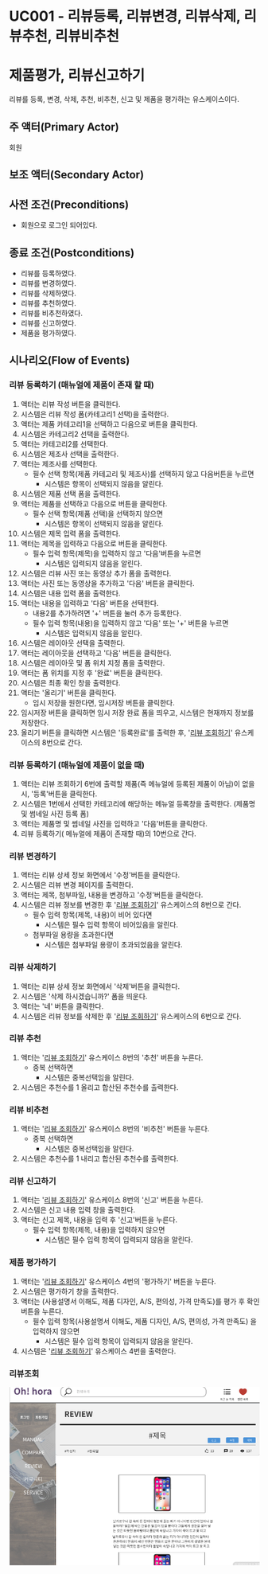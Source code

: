 # UC001 - 리뷰등록, 리뷰변경, 리뷰삭제, 리뷰추천, 리뷰비추천
#         제품평가, 리뷰신고하기

리뷰를 등록, 변경, 삭제, 추천, 비추천, 신고 및 제품을 평가하는 유스케이스이다.
 
## 주 액터(Primary Actor)

회원

## 보조 액터(Secondary Actor)

## 사전 조건(Preconditions)

- 회원으로 로그인 되어있다.
 
## 종료 조건(Postconditions)

- 리뷰를 등록하였다.
- 리뷰를 변경하였다.
- 리뷰를 삭제하였다.
- 리뷰를 추천하였다.
- 리뷰를 비추천하였다.
- 리뷰를 신고하였다.
- 제품을 평가하였다.

## 시나리오(Flow of Events)
### 리뷰 등록하기 (매뉴얼에 제품이 존재 할 때)

1. 액터는 리뷰 작성 버튼을 클릭한다.
2. 시스템은 리뷰 작성 폼(카테고리1 선택)을 출력한다.
3. 액터는 제품 카테고리1을 선택하고 다음으로 버튼을 클릭한다.
4. 시스템은 카테고리2 선택을 출력한다.
5. 액터는 카테고리2를 선택한다.
6. 시스템은 제조사 선택을 출력한다.
7. 액터는 제조사를 선택한다.
    - 필수 선택 항목(제품 카테고리 및 제조사)를 선택하지 않고 다음버튼을 누르면
      - 시스템은 항목이 선택되지 않음을 알린다.
8. 시스템은 제품 선택 폼을 출력한다.
9. 액터는 제품을 선택하고 다음으로 버튼을 클릭한다.
    - 필수 선택 항목(제품 선택)을 선택하지 않으면
      - 시스템은 항목이 선택되지 않음을 알린다.
10. 시스템은 제목 입력 폼을 출력한다.
11. 액터는 제목을 입력하고 다음으로 버튼을 클릭한다.
    - 필수 입력 항목(제목)을 입력하지 않고 '다음'버튼을 누르면
      - 시스템은 입력되지 않음을 알린다.
12. 시스템은 리뷰 사진 또는 동영상 추가 폼을 출력한다.
13. 액터는 사진 또는 동영상을 추가하고 '다음' 버튼을 클릭한다.
14. 시스템은 내용 입력 폼을 출력한다.
15. 액터는 내용을 입력하고 '다음' 버튼을 선택한다.
    - 내용2를 추가하려면 '+' 버튼을 눌러 추가 등록한다.
    - 필수 입력 항목(내용)을 입력하지 않고 '다음' 또는 '+' 버튼을 누르면 
       - 시스템은 입력되지 않음을 알린다.
16. 시스템은 레이아웃 선택을 출력한다.
17. 액터는 레이아웃을 선택하고 '다음' 버튼을 클릭한다.
18. 시스템은 레이아웃 및 폼 위치 지정 폼을 출력한다.
19. 액터는 폼 위치를 지정 후 '완료' 버튼을 클릭한다.
20. 시스템은 최종 확인 창을 출력한다.
21. 액터는 '올리기' 버튼을 클릭한다.
    - 임시 저장을 원한다면, 임시저장 버튼을 클릭한다.
22. 임시저장 버튼을 클릭하면 임시 저장 완료 폼을 띄우고,
    시스템은 현재까지 정보를 저장한다.
23. 올리기 버튼을 클릭하면 시스템은 '등록완료'를 출력한 후,
    '[리뷰 조회하기](kim-ReviewDetail.md)' 유스케이스의 8번으로 간다.
    
### 리뷰 등록하기 (매뉴얼에 제품이 없을 때)
1. 액터는 리뷰 조회하기 6번에 출력할 제품(즉 메뉴얼에 등록된 제품이 아님)이 없을 시, 
   '등록'버튼을 클릭한다.
2. 시스템은 1번에서 선택한 카테고리에 해당하는 메뉴얼 등록창을 출력한다.
   (제품명 및 썸네일 사진 등록 폼)
3. 액터는 제품명 및 썸네일 사진을 입력하고 '다음'버튼을 클릭한다.
4. 리뷰 등록하기( 메뉴얼에 제품이 존재할 때)의 10번으로 간다.

### 리뷰 변경하기
1. 액터는 리뷰 상세 정보 화면에서 '수정'버튼을 클릭한다.
2. 시스템은 리뷰 변경 페이지를 출력한다.
3. 액터는 제목, 첨부파일, 내용을 변경하고 '수정'버튼을 클릭한다.
4. 시스템은 리뷰 정보를 변경한 후 '[리뷰 조회하기](kim-ReviewDetail.md)' 유스케이스의 
   8번으로 간다.
    - 필수 입력 항목(제목, 내용)이 비어 있다면
      - 시스템은 필수 입력 항목이 비어있음을 알린다.
    - 첨부파일 용량을 초과한다면
      - 시스템은 첨부파일 용량이 초과되었음을 알린다.

### 리뷰 삭제하기

1. 액터는 리뷰 상세 정보 화면에서 '삭제'버튼을 클릭한다.
2. 시스템은 '삭제 하시겠습니까?' 폼을 띄운다.
3. 액터는 '네' 버튼을 클릭한다.
4. 시스템은 리뷰 정보를 삭제한 후 '[리뷰 조회하기](kim-ReviewDetail.md)' 유스케이스의 
   6번으로 간다.
   
### 리뷰 추천
1. 액터는 '[리뷰 조회하기](kim-ReviewDetail.md)' 유스케이스 8번의 '추천' 버튼을 누른다. 
    - 중복 선택하면
      - 시스템은 중복선택임을 알린다.
2. 시스템은 추천수를 1 올리고 합산된 추천수를 출력한다.

### 리뷰 비추천
1. 액터는 '[리뷰 조회하기](kim-ReviewDetail.md)' 유스케이스 8번의 '비추천' 버튼을 누른다. 
    - 중복 선택하면
      - 시스템은 중복선택임을 알린다.
2. 시스템은 추천수를 1 내리고 합산된 추천수를 출력한다.
   
### 리뷰 신고하기
1. 액터는  '[리뷰 조회하기](kim-ReviewDetail.md)' 유스케이스 8번의 '신고' 버튼을 누른다. 
2. 시스템은 신고 내용 입력 창을 출력한다.
3. 액터는 신고 제목, 내용을 입력 후 '신고'버튼을 누른다.
    - 필수 입력 항목(제목, 내용)을 입력하지 않으면
      - 시스템은 필수 입력 항목이 입력되지 않음을 알린다.

### 제품 평가하기
1. 액터는 '[리뷰 조회하기](kim-ReviewDetail.md)' 유스케이스 4번의 '평가하기' 버튼을 누른다.
2. 시스템은 평가하기 창을 출력한다.
3. 액터는 (사용설명서 이해도, 제품 디자인, A/S, 편의성, 가격 만족도)를 
   평가 후 확인 버튼을 누른다.
    - 필수 입력 항목(사용설명서 이해도, 제품 디자인, A/S, 편의성, 가격 만족도)
      을 입력하지 않으면 
        - 시스템은 필수 입력 항목이 입력되지 않음을 알린다.
4. 시스템은 '[리뷰 조회하기](kim-ReviewDetail.md)' 유스케이스 4번을 출력한다.


### 리뷰조회 
![리뷰조회 폼](./images/kim-reviewDetail.png)

